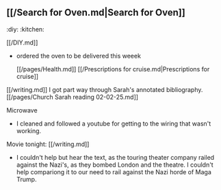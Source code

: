 ## [[/Search for Oven.md|Search for Oven]]
:diy: :kitchen:  

[[/DIY.md]]

- ordered the oven to be delivered this weeek

  [[/pages/Health.md]]  [[/Prescriptions for cruise.md|Prescriptions for cruise]]

 [[/writing.md]] I got part way through Sarah's annotated bibliography. [[/pages/Church  Sarah reading 02-02-25.md]]  

 Microwave

- I cleaned and followed a youtube for getting to the wiring that wasn't working.

Movie tonight: [[/writing.md]] 

- I couldn't help but hear the text, as the touring theater company railed against the Nazi's, as they bombed London and the theatre. I couldn't help compariong it to our need to rail against the Nazi horde of Maga Trump.
